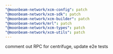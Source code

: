 ```yaml
---
"@moonbeam-network/xcm-config": patch
"@moonbeam-network/xcm-sdk": patch
"@moonbeam-network/xcm-builder": patch
"@moonbeam-network/mrl": patch
"@moonbeam-network/xcm-types": patch
"@moonbeam-network/xcm-utils": patch
---
```


comment out RPC for centrifuge, update e2e tests
